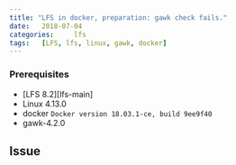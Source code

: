 ```yaml
---
title: "LFS in docker, preparation: gawk check fails."
date:   2018-07-04
categories:     lfs
tags:   [LFS, lfs, linux, gawk, docker]
---
```


### Prerequisites
- [LFS 8.2][lfs-main]
- Linux 4.13.0
- docker `Docker version 18.03.1-ce, build 9ee9f40`
- gawk-4.2.0

## Issue
 


